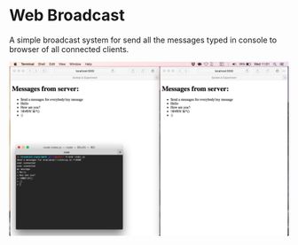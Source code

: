 Web Broadcast
===

A simple broadcast system for send all the messages typed in console to browser of all connected clients.

![ScreenShot](https://raw.githubusercontent.com/bcfurtado/broadcast-experiment/master/docs/ss.png)
